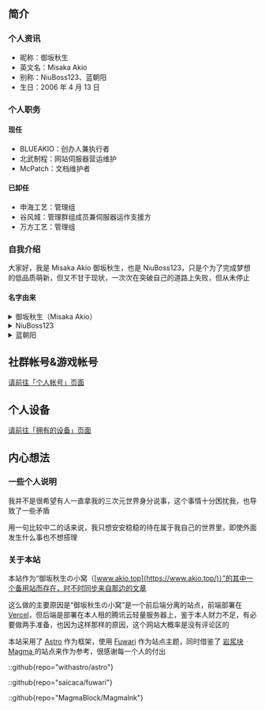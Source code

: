 ## 简介
### 个人资讯
- 昵称：御坂秋生
- 英文名：Misaka Akio
- 别称：NiuBoss123、蓝朝阳
- 生日：2006 年 4 月 13 日

### 个人职务
#### 现任
- BLUEAKIO：创办人兼执行者
- 北武制程：网站伺服器营运维护
- McPatch：文档维护者

#### 已卸任
- 申海工艺：管理组
- 谷风城：管理群组成员兼伺服器运作支援方
- 万方工艺：管理组

### 自我介绍
大家好，我是 Misaka Akio 御坂秋生，也是 NiuBoss123，只是个为了完成梦想的低品质萌新，但又不甘于现状，一次次在突破自己的道路上失败，但从未停止

#### 名字由来

<details><summary>御坂秋生（Misaka Akio）</summary>
「御坂」源自《魔法禁书目录》系列 御坂美琴（Misaka Mikoto）的姓，「秋生」来自《Clannad》系列 古河秋生（Furukawa Akio）的名字。自2023年中旬开始启用
</details>

<details><summary>NiuBoss123</summary>
英文部分是早年仍在使用的中文名称 牛局长 的直接翻译，数字部分则是因为注册 Minecraft 时撞名而增加的后缀。中文名称因部分原因在2023年开始逐步弃用
</details>

<details><summary>蓝朝阳</summary>
本人姓蓝，后面的「朝阳」无特殊意义，非本人真名。自2023年中旬开始启用
</details>

## 社群帐号&游戏帐号

[请前往「个人帐号」页面](https://www.akio.top/account)

## 个人设备

[请前往「拥有的设备」页面](https://www.akio.top/equipment)

## 内心想法
### 一些个人说明
我并不是很希望有人一直拿我的三次元世界身分说事，这个事情十分困扰我，也导致了一些矛盾

用一句比较中二的话来说，我只想安安稳稳的待在属于我自己的世界里，即使外面发生什么事也不想搭理

### 关于本站

本站作为“御坂秋生の小窝（[www.akio.top](https://www.akio.top/)）”的其中一个备用站而存在，时不时同步来自那边的文章

这么做的主要原因是“御坂秋生の小窝”是一个前后端分离的站点，前端部署在[Vercel](https://vercel.com)，但后端是部署在本人租的腾讯云轻量服务器上，鉴于本人财力不足，有必要做两手准备，也因为这样那样的原因，这个网站大概率是没有评论区的

本站采用了 [Astro](https://astro.build/) 作为框架，使用 [Fuwari](https://github.com/saicaca/fuwari) 作为站点主题，同时借鉴了 [岩浆块Magma ](https://magma.ink/) 的站点来作为参考，很感谢每一个人的付出

::github{repo="withastro/astro"}

::github{repo="saicaca/fuwari"}

::github{repo="MagmaBlock/MagmaInk"}